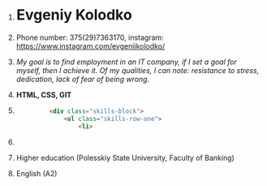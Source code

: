 1. # Evgeniy Kolodko 

2. Phone number: 375(29)7363170, instagram: https://www.instagram.com/evgeniikolodko/ 

3. *My goal is to find employment in an IT company, if I set a goal for myself, then I achieve it. Of my qualities, I can note: resistance to stress, dedication, lack of fear of being wrong.*  
  
4. **HTML, CSS, GIT** 

5. ```html
            <div class="skills-block">
                <ul class="skills-row-one">
                    <li> 
   ```
6.  

7. Higher education (Polesskiy State University, Faculty of Banking) 

8. English (A2)  

